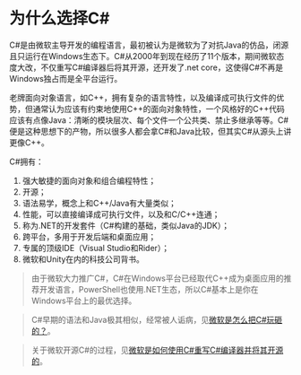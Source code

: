 # 为什么选择C#

C#是由微软主导开发的编程语言，最初被认为是微软为了对抗Java的仿品，闭源且只运行在Windows生态下。C#从2000年到现在经历了11个版本，期间微软态度大改，不仅重写C#编译器后将其开源，还开发了.net core，这使得C#不再是Windows独占而是全平台运行。

老牌面向对象语言，如C++，拥有复杂的语言特性，以及编译成可执行文件的优势，但通常认为应该有约束地使用C++的面向对象特性，一个风格好的C++代码应该有点像Java：清晰的模块层次、每个文件一个公共类、禁止多继承等等。C#便是这种思想下的产物，所以很多人都会拿C#和Java比较，但其实C#从源头上讲更像C++。

C#拥有：

1. 强大敏捷的面向对象和组合编程特性；
2. 开源；
3. 语法易学，概念上和C++/Java有大量类似；
4. 性能，可以直接编译成可执行文件，以及和C/C++连通；   
5. 称为.NET的开发套件（C#构建的基础，类似Java的JDK）；
6. 跨平台，多用于开发后端和桌面应用；
7. 专属的顶级IDE（Visual Studio和Rider）；   
8. 微软和Unity在内的科技公司背书。

> 由于微软大力推广C#，C#在Windows平台已经取代C++成为桌面应用的推荐开发语言，PowerShell也使用.NET生态，所以C#基本上是你在Windows平台上的最优选择。

> C#早期的语法和Java极其相似，经常被人诟病，见[微软是怎么把C#玩砸的？](https://www.toutiao.com/article/6831723944962163212/)。

> 关于微软开源C#的过程，见[微软是如何使用C#重写C#编译器并将其开源的](https://www.infoq.cn/article/o9gb9hgfpr2yex_t2zto)。
